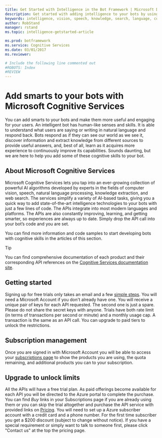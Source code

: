```yaml
---
title: Get Started with Intelligence in the Bot Framework | Microsoft Docs
description: Get started with adding intelligence to your bots by using Microsoft Cognitive Services.
keywords: intelligence, vision, speech, knowledge, search, language, cognitive
author: RobStand
manager: rstand
ms.topic: intelligence-getstarted-article

ms.prod: botframework
ms.service: Cognitive Services
ms.date: 03/01/2017
ms.reviewer:

# Include the following line commented out
#ROBOTS: Index
#REVIEW
---
```



# Add smarts to your bots with Microsoft Cognitive Services

You can add smarts to your bots and make them more useful and engaging for your users. An intelligent bot has human-like senses and skills. It is able to understand what users are saying or writing in natural language and respond back. Bots respond as if they can see our world as we see it, discover information and extract knowledge from different sources to provide useful answers, and, best of all, learn as it acquires more experience to continuously improve its capabilities. Sounds daunting, but we are here to help you add some of these cognitive skills to your bot.

## About Microsoft Cognitive Services
Microsoft Cognitive Services lets you tap into an ever-growing collection of powerful AI algorithms developed by experts in the fields of computer vision, speech, natural language processing, knowledge extraction, and web search. The services simplify a variety of AI-based tasks, giving you a quick way to add state-of-the-art intelligence technologies to your bots with just a few lines of code. The APIs integrate into most modern languages and platforms. The APIs are also constantly improving, learning, and getting smarter, so experiences are always up to date. Simply drop the API call into your bot’s code and you are set.

You can find more information and code samples to start developing bots with cognitive skills in the articles of this section.

> [!TIP]
> You can find comprehensive documentation of each product and their corresponding API references on the <a href="https://www.microsoft.com/cognitive-services/en-us/documentation" target="_blank">Cognitive Services documentation site</a>.

## Getting started
Signing up for free trials only takes an email and a few [simple steps](https://www.microsoft.com/cognitive-services/en-us/sign-up). You will need a Microsoft Account if you don't already have one. You will receive a unique pair of keys for each API requested. The second one is just a spare. Please do not share the secret keys with anyone. Trials have both rate limit (in terms of transactions per second or minute) and a monthly usage cap. A transaction is the same as an API call. You can upgrade to paid tiers to unlock the restrictions.

## Subscription management
Once you are signed in with Microsoft Account you will be able to access your [subscriptions page](https://www.microsoft.com/cognitive-services/en-us/subscriptions) to show the products you are using, the quota remaining, and additional products you can to your subscription.

## Upgrade to unlock limits
All the APIs will have a free trial plan. As paid offerings become available for each API you will be directed to the Azure portal to complete the purchase. You can find *Buy* links in your Subscriptions page if you are already using them or you can skip the trial altogether and purchase the API service with provided links on [Pricing](https://www.microsoft.com/cognitive-services/en-us/pricing). You will need to set up a Azure subscriber account with a credit card and a phone number. For the first time subscriber you get a $200 discount (subject to change without notice). If you have a special requirement or simply want to talk to someone first, please click "Contact us" at the top the pricing page.
